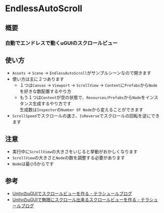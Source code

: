 # EndlessAutoScroll
## 概要
### 自動でエンドレスで動くuGUIのスクロールビュー

## 使い方
- `Assets` -> `Scene` -> `EndlessAutoScroll`がサンプルシーンなので開きます
- 使い方は主に２つあります
  - １つは`Canvas` -> `Viewport` -> `ScrollView` -> `Content`に`Prefabs`から`Node`を好きな数配置するやり方
  - もう１つは`Content`が空の状態で、`Resources/Prefabs`から`Node`をインスタンス生成するやり方です  
  生成数は`Inspector`の`Number Of Node`から変えることができます
- `ScrollSpeed`でスクロールの速さ、`IsReverse`でスクロールの回転を逆にできます

## 注意
- 実行中に`ScrollView`の大きさをいじると挙動がおかしくなります
- `ScrollView`の大きさと`Node`の数を調整する必要があります
- `Node`は最小5からです

## 参考
- [UnityのuGUIでスクロールビューを作る - テラシュールブログ](http://tsubakit1.hateblo.jp/entry/2014/12/18/040252)
- [UnityのuGUIで無限にスクロール出来るスクロールビューを作る - テラシュールブログ](http://tsubakit1.hateblo.jp/entry/2015/01/21/233000)
